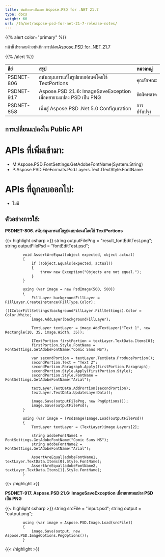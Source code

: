 ```yaml
---
title: บันทึกการเปิดเผย Aspose.PSD for .NET 21.7
type: docs
weight: 60
url: /th/net/aspose-psd-for-net-21-7-release-notes/
---
```


{{% alert color="primary" %}} 

หน้านี้ประกอบด้วยบันทึกการปล่อย[Aspose.PSD for .NET 21.7](https://www.nuget.org/packages/Aspose.PSD/)

{{% /alert %}} 

|**คีย์**|**สรุป**|**หมวดหมู่**|
| :- | :- | :- |
|PSDNET-806|สนับสนุนการแก้ไขรูปแบบฟอนต์โดยใช้ TextPortions|คุณลักษณะ|
|PSDNET-917|Aspose.PSD 21.6: ImageSaveException เมื่อพยายามแปลง PSD เป็น PNG|ข้อผิดพลาด|
|PSDNET-858|เพิ่มสู่ Aspose.PSD .Net 5.0 Configuration|การปรับปรุง|

## **การเปลี่ยนแปลงใน Public API**
# **APIs ที่เพิ่มเข้ามา:**
- M:Aspose.PSD.FontSettings.GetAdobeFontName(System.String)
- P:Aspose.PSD.FileFormats.Psd.Layers.Text.ITextStyle.FontName

# **APIs ที่ถูกลบออกไป:**
- ไม่มี

## **ตัวอย่างการใช้:**

**PSDNET-806. สนับสนุนการแก้ไขรูปแบบฟอนต์โดยใช้ TextPortions**

{{< highlight csharp >}}
            string outputFilePng = "result_fontEditTest.png";
            string outputFilePsd = "fontEditTest.psd";

            void AssertAreEqual(object expected, object actual)
            {
                if (!object.Equals(expected, actual))
                {
                    throw new Exception("Objects are not equal.");
                }
            }

            using (var image = new PsdImage(500, 500))
            {
                FillLayer backgroundFillLayer = FillLayer.CreateInstance(FillType.Color);
                ((IColorFillSettings)backgroundFillLayer.FillSettings).Color = Color.White;
                image.AddLayer(backgroundFillLayer);

                TextLayer textLayer = image.AddTextLayer("Text 1", new Rectangle(10, 35, image.Width, 35));

                ITextPortion firstPortion = textLayer.TextData.Items[0];
                firstPortion.Style.FontName = FontSettings.GetAdobeFontName("Comic Sans MS");

                var secondPortion = textLayer.TextData.ProducePortion();
                secondPortion.Text = "Text 2";
                secondPortion.Paragraph.Apply(firstPortion.Paragraph);
                secondPortion.Style.Apply(firstPortion.Style);
                secondPortion.Style.FontName = FontSettings.GetAdobeFontName("Arial");

                textLayer.TextData.AddPortion(secondPortion);
                textLayer.TextData.UpdateLayerData();

                image.Save(outputFilePng, new PngOptions());
                image.Save(outputFilePsd);
            }

            using (var image = (PsdImage)Image.Load(outputFilePsd))
            {
                TextLayer textLayer = (TextLayer)image.Layers[2];

                string adobeFontName1 = FontSettings.GetAdobeFontName("Comic Sans MS");
                string adobeFontName2 = FontSettings.GetAdobeFontName("Arial");

                AssertAreEqual(adobeFontName1, textLayer.TextData.Items[0].Style.FontName);
                AssertAreEqual(adobeFontName2, textLayer.TextData.Items[1].Style.FontName);
            }
{{< /highlight >}}

**PSDNET-917. Aspose.PSD 21.6: ImageSaveException เมื่อพยายามแปลง PSD เป็น PNG**

{{< highlight csharp >}}
            string srcFile = "input.psd";
            string output = "output.png";

            using (var image = Aspose.PSD.Image.Load(srcFile))
            {
                image.Save(output, new Aspose.PSD.ImageOptions.PngOptions());
            }
{{< /highlight >}}

